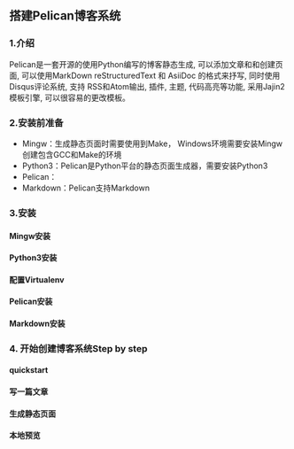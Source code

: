 ## 搭建Pelican博客系统

### 1.介绍

Pelican是一套开源的使用Python编写的博客静态生成, 可以添加文章和和创建页面, 可以使用MarkDown reStructuredText 和 AsiiDoc 的格式来抒写, 同时使用 Disqus评论系统, 支持 RSS和Atom输出, 插件, 主题, 代码高亮等功能, 采用Jajin2模板引擎, 可以很容易的更改模板。

### 2.安装前准备

- Mingw：生成静态页面时需要使用到Make， Windows环境需要安装Mingw创建包含GCC和Make的环境
- Python3：Pelican是Python平台的静态页面生成器，需要安装Python3
- Pelican：
- Markdown：Pelican支持Markdown

### 3.安装

#### Mingw安装

#### Python3安装

#### 配置Virtualenv

#### Pelican安装

#### Markdown安装

### 4. 开始创建博客系统Step by step

#### quickstart

#### 写一篇文章

#### 生成静态页面

#### 本地预览